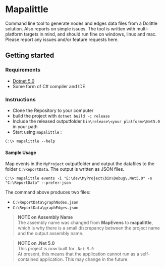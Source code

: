 # Mapalittle
Command line tool to generate nodes and edges data files from a Dolittle solution. Also reports on simple issues.
The tool is written with multi-platform targets in mind, and should run fine on windows, linux and mac.
Please report any issues and/or feature requests here. 

## Getting started

### Requirements
- [Dotnet 5.0](https://dotnet.microsoft.com/download/dotnet/5.0)
- Some form of C# compiler and IDE

### Instructions
- Clone the Repository to your computer
- build the project with `dotnet build -c release`
- Include the released outputfolder `bin\release\<your platform>\Net5.0` in your path
- Start using `mapalittle` :
```
C:\> mapalittle --help
```

#### Sample Usage
Map events in the `MyProject` outputfolder and output the datafiles to the folder `C:\ReportData`. The output is written as JSON files.
```
C:\> mapalittle events -i "E:\dev\MyProject\bin\Debug\.Net5.0" -o "C:\ReportData" --prefer-json
```
The command above produces two files: 
* `C:\ReportData\graphNodes.json`
* `C:\ReportData\graphEdges.json`

> **NOTE on Assembly Name** <br />
> The assembly name was changed from **MapEvens** to **mapalittle**, which is why there is a small discrepancy between the project name and the output assembly name. <br />

> **NOTE on .Net 5.0** <br />
> This project is now built for `.Net 5.0` <br />
> At present, this means that the application cannot run as a self-contained application. This may change in the future.
